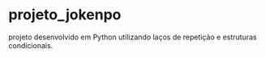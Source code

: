 # projeto_jokenpo

projeto desenvolvido em Python utilizando laços de repetição e estruturas condicionais.

